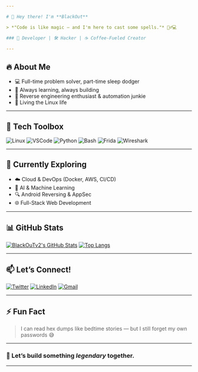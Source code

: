 ```yaml
---

# 👋 Hey there! I'm **BlackOut**

> *"Code is like magic — and I'm here to cast some spells."* 🧙‍♂️💻

### 🚀 Developer | 🛠️ Hacker | ☕ Coffee-Fueled Creator

---
```


## 🔥 About Me

* 💻 Full-time problem solver, part-time sleep dodger
* 🧠 Always learning, always building
* 🔐 Reverse engineering enthusiast & automation junkie
* 🐧 Living the Linux life

---

## 🧰 Tech Toolbox

![Linux](https://img.shields.io/badge/Linux-000000?style=flat\&logo=linux\&logoColor=white)
![VSCode](https://img.shields.io/badge/VS%20Code-007ACC?style=flat\&logo=visual-studio-code\&logoColor=white)
![Python](https://img.shields.io/badge/Python-3776AB?style=flat\&logo=python\&logoColor=white)
![Bash](https://img.shields.io/badge/Bash-4EAA25?style=flat\&logo=gnu-bash\&logoColor=white)
![Frida](https://img.shields.io/badge/Frida-Hooking-informational?style=flat\&color=red)
![Wireshark](https://img.shields.io/badge/Wireshark-Networking-informational?style=flat\&color=blue)

---

## 🌱 Currently Exploring

* ☁️ Cloud & DevOps (Docker, AWS, CI/CD)
* 🤖 AI & Machine Learning
* 🔍 Android Reversing & AppSec
* 🌐 Full-Stack Web Development

---

## 📊 GitHub Stats

[![BlackOuTv2's GitHub Stats](https://github-readme-stats.vercel.app/api?username=BlackOuTv2\&show_icons=true\&theme=tokyonight)](https://github.com/BlackOuTv2)
[![Top Langs](https://github-readme-stats.vercel.app/api/top-langs/?username=BlackOuTv2\&layout=compact\&theme=tokyonight)](https://github.com/BlackOuTv2)

---

## 📫 Let’s Connect!

[![Twitter](https://img.shields.io/badge/Twitter-1DA1F2?style=flat\&logo=twitter\&logoColor=white)](https://twitter.com/yourhandle)
[![LinkedIn](https://img.shields.io/badge/LinkedIn-0077B5?style=flat\&logo=linkedin\&logoColor=white)](https://linkedin.com/in/yourprofile)
[![Gmail](https://img.shields.io/badge/Gmail-D14836?style=flat\&logo=gmail\&logoColor=white)](mailto:your.email@example.com)

---

## ⚡ Fun Fact

> I can read hex dumps like bedtime stories — but I still forget my own passwords 😅

---

### 🎯 Let’s build something *legendary* together.

---
